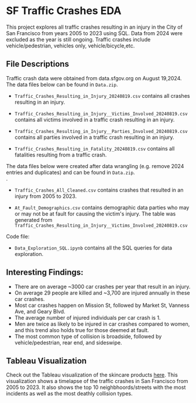 # SF Traffic Crashes EDA

This project explores all traffic crashes resulting in an injury in the City of San Francisco from years 2005 to 2023 using SQL. Data from 2024 were excluded as the year is still ongoing. Traffic crashes include vehicle/pedestrian, vehicles only, vehicle/bicycle,etc.

## File Descriptions

Traffic crash data were obtained from data.sfgov.org on August 19,2024. The data files below can be found in `Data.zip`. <br>
- `Traffic_Crashes_Resulting_in_Injury_20240819.csv` contains all crashes resulting in an injury.

- `Traffic_Crashes_Resulting_in_Injury__Victims_Involved_20240819.csv` contains all victims involved in a traffic crash resulting in an injury.

- `Traffic_Crashes_Resulting_in_Injury__Parties_Involved_20240819.csv` contains all parties involved in a traffic crash resulting in an injury.

- `Traffic_Crashes_Resulting_in_Fatality_20240819.csv` contains all fatalities resulting from a traffic crash.

The data files below were created after data wrangling (e.g. remove 2024 entries and duplicates) and can be found in `Data.zip`. <br>.
- `Traffic_Crashes_All_Cleaned.csv` contains crashes that resulted in an injury from 2005 to 2023.  

- `At_Fault_Demographics.csv` contains demographic data parties who may or may not be at fault for causing the victim's injury. The table was generated from `Traffic_Crashes_Resulting_in_Injury__Victims_Involved_20240819.csv`

Code file:
- `Data_Exploration_SQL.ipynb` contains all the SQL queries for data exploration. 

## Interesting Findings:

- There are on average ~3000 car crashes per year that result in an injury.
- On average 29 people are killed and ~3,700 are injured annually in these car crashes.
- Most car crashes happen on Mission St, followed by Market St, Vanness Ave, and Geary Blvd.
- The average number of injured individuals per car crash is 1.
- Men are twice as likely to be injured in car crashes compared to women, and this trend also holds true for those deemed at fault.
- The most common type of collision is broadside, followed by vehicle/pedestrian, rear end, and sideswipe. 

## Tableau Visualization

Check out the Tableau visualization of the skincare products [here](https://public.tableau.com/app/profile/karen.zhu3272/viz/SanFranciscoTrafficCrashes2005-2023/Dashboard?publish=yes). This visualization shows a timelapse of the traffic crashes in San Francisco from 2005 to 2023. It also shows the top 10 neighbhoords/streets with the most incidents as well as the most deathly collision types.